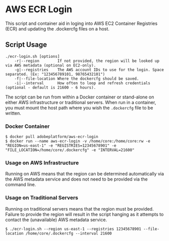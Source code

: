 # AWS ECR Login

This script and container aid in loging into AWS EC2 Container Registries (ECR) and updating the .dockercfg files on a host.

## Script Usage
```
./ecr-login.sh [options]
    -r|--region        If not provided, the region will be looked up via AWS metadata (optional on EC2-only).
    -g|--registries    The AWS account IDs to use for the login. Space separated. (Ex: "123456789101, 98765432101")
    -f|--file-location Where the dockercfg should be saved.
    -i|--interval      How often to loop and refresh credentials (optional - default is 21600 - 6 hours).
```

The script can be run from within a Docker container or stand-alone on either AWS infrastructure or traditional servers. When run in a container, you must mount the host path where you wish the `.dockercfg` file to be written.

### Docker Container
```
$ docker pull adobeplatform/aws-ecr-login
$ docker run --name aws-ecr-login -v /home/core:/home/core:rw -e "REGION=us-east-1" -e "REGISTRIES=12345678901" -e "FILE_LOCATION=/home/core/.dockercfg" -e "INTERVAL=21600"
```

### Usage on AWS Infrastructure
Running on AWS means that the region can be determined automatically via the AWS metadata service and does not need to be provided via the command line.

### Usage on Traditional Servers
Running on traditional servers means that the region must be provided. Failure to provide the region will result in the script hanging as it attempts to contact the (unavailable) AWS metadata service.

```
$ ./ecr-login.sh --region us-east-1 --registries 12345678901 --file-location /home/core/.dockercfg --interval 21600
```
